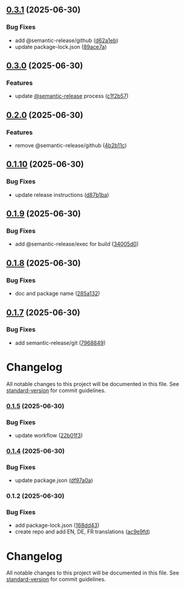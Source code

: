 ## [0.3.1](https://github.com/steeven-th/grapesjs-object-fit/compare/v0.3.0...v0.3.1) (2025-06-30)

### Bug Fixes

* add @semantic-release/github ([d62a1eb](https://github.com/steeven-th/grapesjs-object-fit/commit/d62a1ebf571f82ef2cf9fa9eafbab6f483dfb3c6))
* update package-lock.json ([89ace7a](https://github.com/steeven-th/grapesjs-object-fit/commit/89ace7a0db2684fc2aeebcf7c2807fe2aec22fe9))

## [0.3.0](https://github.com/steeven-th/grapesjs-object-fit/compare/v0.2.0...v0.3.0) (2025-06-30)

### Features

* update [@semantic-release](https://github.com/semantic-release) process ([c1f2b57](https://github.com/steeven-th/grapesjs-object-fit/commit/c1f2b57d9dfd55f2511755f68a9e5198a4617fd4))

## [0.2.0](https://github.com/steeven-th/grapesjs-object-fit/compare/v0.1.10...v0.2.0) (2025-06-30)

### Features

* remove @semantic-release/github ([4b2b11c](https://github.com/steeven-th/grapesjs-object-fit/commit/4b2b11cff143bcbc7803cd1d84094dd52fd5c88e))

## [0.1.10](https://github.com/steeven-th/grapesjs-object-fit/compare/v0.1.9...v0.1.10) (2025-06-30)

### Bug Fixes

* update release instructions ([d87b1ba](https://github.com/steeven-th/grapesjs-object-fit/commit/d87b1ba43071468dd7374d2e1e42cc8aadb54a56))

## [0.1.9](https://github.com/steeven-th/grapesjs-object-fit/compare/v0.1.8...v0.1.9) (2025-06-30)

### Bug Fixes

* add @semantic-release/exec for build ([34005d0](https://github.com/steeven-th/grapesjs-object-fit/commit/34005d031066a1a5f1e787660ccf3f833e2d5099))

## [0.1.8](https://github.com/steeven-th/grapesjs-object-fit/compare/v0.1.7...v0.1.8) (2025-06-30)

### Bug Fixes

* doc and package name ([285a132](https://github.com/steeven-th/grapesjs-object-fit/commit/285a1329ef0ff0d55448dcbf23caa11399767238))

## [0.1.7](https://github.com/steeven-th/grapesjs-object-fit/compare/v0.1.6...v0.1.7) (2025-06-30)

### Bug Fixes

* add semantic-release/git ([7968849](https://github.com/steeven-th/grapesjs-object-fit/commit/7968849eb39804524960d08865976f2a4777283d))

# Changelog

All notable changes to this project will be documented in this file. See [standard-version](https://github.com/conventional-changelog/standard-version) for commit guidelines.

### [0.1.5](https://github.com/steeven-th/grapesjs-object-fit/compare/v0.1.4...v0.1.5) (2025-06-30)


### Bug Fixes

* update workflow ([22b01f3](https://github.com/steeven-th/grapesjs-object-fit/commit/22b01f3d8b9df534614ab9056961cfb744ac0057))

### [0.1.4](https://github.com/steeven-th/grapesjs-object-fit/compare/v0.1.2...v0.1.4) (2025-06-30)


### Bug Fixes

* update package.json ([df97a0a](https://github.com/steeven-th/grapesjs-object-fit/commit/df97a0a8a8983cf513e9ba5cdbd0a34cd5577966))

### 0.1.2 (2025-06-30)


### Bug Fixes

* add package-lock.json ([168dd43](https://github.com/steeven-th/grapesjs-style-object-fit/commit/168dd4304500b908e090c72b28b3ddc74fff3629))
* create repo and add EN, DE, FR translations ([ac9e9fd](https://github.com/steeven-th/grapesjs-style-object-fit/commit/ac9e9fd1658c1814ae2f04e216719f026026badc))

# Changelog

All notable changes to this project will be documented in this file. See [standard-version](https://github.com/conventional-changelog/standard-version) for commit guidelines.
